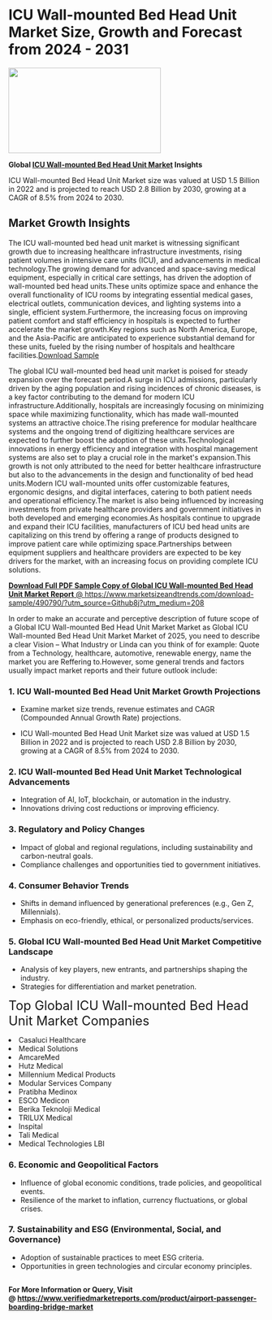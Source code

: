 <H1>ICU Wall-mounted Bed Head Unit Market Size, Growth and Forecast from 2024 - 2031</H1><img class="aligncenter size-medium wp-image-584254" src="https://thirdeyenews.in/wp-content/uploads/2024/09/Global-Market-Research-300x168.jpeg" alt="" width="300" height="168" /><p><strong>Global&nbsp;<a href="https://www.marketsizeandtrends.com/download-sample/490790/?utm_source=Github8j?utm_medium=208">ICU Wall-mounted Bed Head Unit Market</a> Insights</strong></p><p>ICU Wall-mounted Bed Head Unit Market size was valued at USD 1.5 Billion in 2022 and is projected to reach USD 2.8 Billion by 2030, growing at a CAGR of 8.5% from 2024 to 2030.</p><p><h2>Market Growth Insights</h2> <p>The ICU wall-mounted bed head unit market is witnessing significant growth due to increasing healthcare infrastructure investments, rising patient volumes in intensive care units (ICU), and advancements in medical technology.The growing demand for advanced and space-saving medical equipment, especially in critical care settings, has driven the adoption of wall-mounted bed head units.These units optimize space and enhance the overall functionality of ICU rooms by integrating essential medical gases, electrical outlets, communication devices, and lighting systems into a single, efficient system.Furthermore, the increasing focus on improving patient comfort and staff efficiency in hospitals is expected to further accelerate the market growth.Key regions such as North America, Europe, and the Asia-Pacific are anticipated to experience substantial demand for these units, fueled by the rising number of hospitals and healthcare facilities.<a href="#">Download Sample</a></p> <p>The global ICU wall-mounted bed head unit market is poised for steady expansion over the forecast period.A surge in ICU admissions, particularly driven by the aging population and rising incidences of chronic diseases, is a key factor contributing to the demand for modern ICU infrastructure.Additionally, hospitals are increasingly focusing on minimizing space while maximizing functionality, which has made wall-mounted systems an attractive choice.The rising preference for modular healthcare systems and the ongoing trend of digitizing healthcare services are expected to further boost the adoption of these units.Technological innovations in energy efficiency and integration with hospital management systems are also set to play a crucial role in the market's expansion.This growth is not only attributed to the need for better healthcare infrastructure but also to the advancements in the design and functionality of bed head units.Modern ICU wall-mounted units offer customizable features, ergonomic designs, and digital interfaces, catering to both patient needs and operational efficiency.The market is also being influenced by increasing investments from private healthcare providers and government initiatives in both developed and emerging economies.As hospitals continue to upgrade and expand their ICU facilities, manufacturers of ICU bed head units are capitalizing on this trend by offering a range of products designed to improve patient care while optimizing space.Partnerships between equipment suppliers and healthcare providers are expected to be key drivers for the market, with an increasing focus on providing complete ICU solutions.<a href="#"></p><p><span class=""><strong>Download Full PDF Sample Copy of Global ICU Wall-mounted Bed Head Unit Market Report</strong> @ <a href="https://www.marketsizeandtrends.com/download-sample/490790/?utm_source=Github8j?utm_medium=208" target="_blank">https://www.marketsizeandtrends.com/download-sample/490790/?utm_source=Github8j?utm_medium=208</a></span></p><p>In order to make an accurate and perceptive description of future scope of a Global&nbsp;ICU Wall-mounted Bed Head Unit Market Market as Global&nbsp;ICU Wall-mounted Bed Head Unit Market Market of 2025, you need to describe a clear Vision &ndash; What Industry or Linda can you think of for example: Quote from a Technology, healthcare, automotive, renewable energy, name the market you are Reffering to.However, some general trends and factors usually impact market reports and their future outlook include:</p><h3>1.&nbsp;<strong>ICU Wall-mounted Bed Head Unit Market Growth Projections</strong></h3><ul><li>Examine market size trends, revenue estimates and CAGR (Compounded Annual Growth Rate) projections.</li><li><p>ICU Wall-mounted Bed Head Unit Market size was valued at USD 1.5 Billion in 2022 and is projected to reach USD 2.8 Billion by 2030, growing at a CAGR of 8.5% from 2024 to 2030.</p></li></ul><h3>2.&nbsp;<strong>ICU Wall-mounted Bed Head Unit Market Technological Advancements</strong></h3><ul><li>Integration of AI, IoT, blockchain, or automation in the industry.</li><li>Innovations driving cost reductions or improving efficiency.</li></ul><h3>3.&nbsp;<strong>Regulatory and Policy Changes</strong></h3><ul><li>Impact of global and regional regulations, including sustainability and carbon-neutral goals.</li><li>Compliance challenges and opportunities tied to government initiatives.</li></ul><h3>4.&nbsp;<strong>Consumer Behavior Trends</strong></h3><ul><li>Shifts in demand influenced by generational preferences (e.g., Gen Z, Millennials).</li><li>Emphasis on eco-friendly, ethical, or personalized products/services.</li></ul><h3>5.&nbsp;<strong>Global ICU Wall-mounted Bed Head Unit Market Competitive Landscape</strong></h3><ul><li>Analysis of key players, new entrants, and partnerships shaping the industry.</li><li>Strategies for differentiation and market penetration.</li></ul><p data-pm-slice="1 1 []"><span style="color: inherit; font-family: inherit; font-size: 25px;">Top Global ICU Wall-mounted Bed Head Unit Market Companies</span></p><div class="" data-test-id=""><p><li>Casaluci Healthcare</li><li> Medical Solutions</li><li> AmcareMed</li><li> Hutz Medical</li><li> Millennium Medical Products</li><li> Modular Services Company</li><li> Pratibha Medinox</li><li> ESCO Medicon</li><li> Berika Teknoloji Medical</li><li> TRILUX Medical</li><li> Inspital</li><li> Tali Medical</li><li> Medical Technologies LBI</li></p></div><h3>6.&nbsp;<strong>Economic and Geopolitical Factors</strong></h3><ul><li>Influence of global economic conditions, trade policies, and geopolitical events.</li><li>Resilience of the market to inflation, currency fluctuations, or global crises.</li></ul><h3>7.&nbsp;<strong>Sustainability and ESG (Environmental, Social, and Governance)</strong></h3><ul><li>Adoption of sustainable practices to meet ESG criteria.</li><li>Opportunities in green technologies and circular economy principles.</li></ul><h2><strong style="font-size: 14px;">For More Information or Query, Visit @&nbsp;</strong><a style="background-color: #ffffff; font-size: 14px;" href="https://www.marketsizeandtrends.com/report/icu-wall-mounted-bed-head-unit-market/" target="_blank">https://www.verifiedmarketreports.com/product/airport-passenger-boarding-bridge-market</a></h2>
